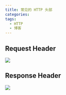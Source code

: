 ```yaml
---
title: 常见的 HTTP 头部
categories:
tags:
  - HTTP
  - 博客
---
```


## Request Header

![](https://static.skynian.cn/20191030222619.png)

## Response Header

![](https://static.skynian.cn/20191030222638.png)
